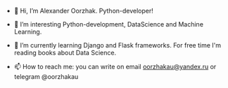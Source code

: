 - 👋 Hi, I’m Alexander Oorzhak. Python-developer!

- 👀 I’m interesting Python-development, DataScience and Machine Learning.

- 🌱 I’m currently learning Django and Flask frameworks. For free time I'm reading books about Data Science.

- 📫 How to reach me: you can write on email oorzhakau@yandex.ru or telegram @oorzhakau
